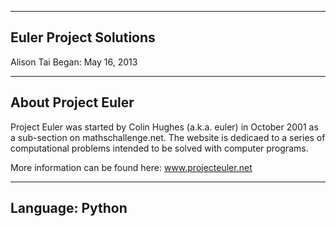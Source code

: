 ------------------------------
Euler Project Solutions
------------------------------
Alison Tai
Began: May 16, 2013

------------------------------
About Project Euler
------------------------------
Project Euler was started by Colin Hughes (a.k.a. euler) in October 2001 as a
sub-section on mathschallenge.net. The website is dedicaed to a series of 
computational problems intended to be solved with computer programs.

More information can be found here: www.projecteuler.net

------------------------------
Language: Python
------------------------------
